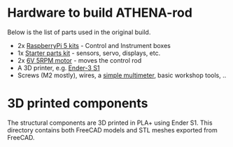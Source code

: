 # Hardware to build ATHENA-rod

Below is the list of parts used in the original build.
* 2x [RaspberryPi 5 kits](https://www.amazon.com/RasTech-Raspberry-Active-Cooler-Readers/dp/B0D2WYFS23/) - Control and Instrument boxes
* 1x [Starter parts kit](https://www.amazon.com/SunFounder-Ultimate-Raspberry-Detailed-Tutorials/dp/B09BMVT4CB/) - sensors, servo, displays, etc.
* 2x [6V 5RPM motor](https://www.amazon.com/FOCMKEAS-6V-5RPM-Gearboxes-handicrafts/dp/B0F7X5G4RN/) - moves the control rod
* A 3D printer, e.g. [Ender-3 S1](https://www.amazon.com/Official-Creality-Extruder-Leveling-220%C3%97220%C3%97270mm/dp/B0F9FDN25Y/r) 
* Screws (M2 mostly), wires, a [simple multimeter](https://www.amazon.com/AstroAI-Multimeter-Auto-Ranging-Resistance-Non-Contact/dp/B08DHHJPS1/), basic workshop tools, ..

# 3D printed components
The structural components are 3D printed in PLA+ using Ender S1. 
This directory contains both FreeCAD models and STL meshes exported from FreeCAD. 
